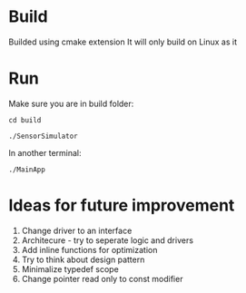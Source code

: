 # Build
Builded using cmake extension
It will only build  on Linux as it 

# Run 
Make sure you are in build folder:
```
cd build
```

```
./SensorSimulator
```

In another terminal: 

```
./MainApp
```

# Ideas for future improvement
 1. Change driver to an interface
 2. Architecure - try to seperate logic and drivers
 3. Add inline functions for optimization
 4. Try to think about design pattern
 5. Minimalize typedef scope
 6. Change pointer read only to const modifier

